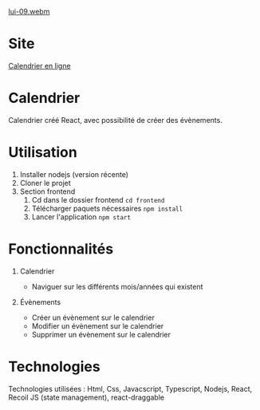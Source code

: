 [lui-09.webm](https://user-images.githubusercontent.com/29934021/182053805-0bfea7f9-80a5-47c0-bfa9-0aad36a5574f.webm)

# Site

[Calendrier en ligne](https://calendar-ts.netlify.app/)

# Calendrier

Calendrier créé React, avec possibilité de créer des évènements.

# Utilisation

1. Installer nodejs (version récente)
2. Cloner le projet
3. Section frontend
   1. Cd dans le dossier frontend `cd frontend`
   2. Télécharger paquets nécessaires `npm install`
   3. Lancer l'application `npm start`

# Fonctionnalités

1. Calendrier

   - Naviguer sur les différents mois/années qui existent

2. Évènements
   - Créer un évènement sur le calendrier
   - Modifier un évènement sur le calendrier
   - Supprimer un évènement sur le calendrier

# Technologies

Technologies utilisées : Html, Css, Javacscript, Typescript, Nodejs, React, Recoil JS (state management), react-draggable
